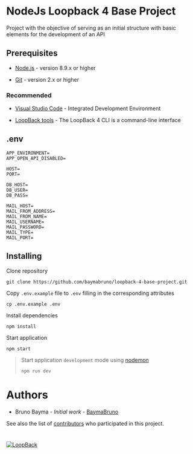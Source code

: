 # NodeJs Loopback 4 Base Project

Project with the objective of serving as an initial structure with basic elements for the development of an API

## Prerequisites

- [Node.js](https://nodejs.org/en/download/package-manager/) - version 8.9.x or higher

- [Git](https://git-scm.com/downloads) - version 2.x or higher

### Recommended

- [Visual Studio Code](https://code.visualstudio.com/Download) - Integrated Development Environment

- [LoopBack tools](https://loopback.io/doc/en/lb3/Installation.html) - The LoopBack 4 CLI is a command-line interface

## .env

```
APP_ENVIRONMENT=
APP_OPEN_API_DISABLED=

HOST=
PORT=

DB_HOST=
DB_USER=
DB_PASS=

MAIL_HOST=
MAIL_FROM_ADDRESS=
MAIL_FROM_NAME=
MAIL_USERNAME=
MAIL_PASSWORD=
MAIL_TYPE=
MAIL_PORT=
```

## Installing

Clone repository

```
git clone https://github.com/baymabruno/loopback-4-base-project.git
```

Copy `.env.example` file to `.env` filling in the corresponding attributes

```
cp .env.example .env
```

Install dependencies

```
npm install
```

Start application

```
npm start
```

> Start application `development` mode using [nodemon](https://www.npmjs.com/package/nodemon)
>
> ```
> npm run dev
> ```

# Authors

- Bruno Bayma - _Initial work_ - [BaymaBruno](https://github.com/baymabruno)

See also the list of [contributors](https://github.com/baymabruno/loopback-4-base-project/graphs/contributors) who participated in this project.

#

[![LoopBack](<https://github.com/strongloop/loopback-next/raw/master/docs/site/imgs/branding/Powered-by-LoopBack-Badge-(blue)-@2x.png>)](http://loopback.io/)
